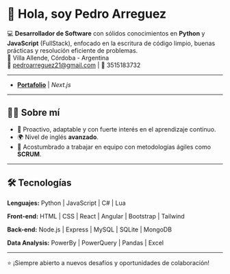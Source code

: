 # 👋 Hola, soy Pedro Arreguez  

💻 **Desarrollador de Software** con sólidos conocimientos en **Python** y **JavaScript** (FullStack), enfocado en la escritura de código limpio, buenas prácticas y resolución eficiente de problemas.  
📍 Villa Allende, Córdoba - Argentina  
📧 pedroarreguez21@gmail.com | 📱 3515183732  

---

- **[Portafolio](https://pedrosky21.vercel.app/)** | *Next.js*  

---

## 🧑‍💻 Sobre mí
- 🚀 Proactivo, adaptable y con fuerte interés en el aprendizaje continuo.  
- 🌍 Nivel de inglés **avanzado**.  
- 🤝 Acostumbrado a trabajar en equipo con metodologías ágiles como **SCRUM**.

---

## 🛠️ Tecnologías

**Lenguajes:** Python | JavaScript | C# | Lua  

**Front-end:** HTML | CSS | React | Angular | Bootstrap | Tailwind  

**Back-end:** Node.js | Express | MySQL | SQLite | MongoDB  

**Data Analysis:** PowerBy | PowerQuery | Pandas | Excel  

---
⭐️ ¡Siempre abierto a nuevos desafíos y oportunidades de colaboración!
